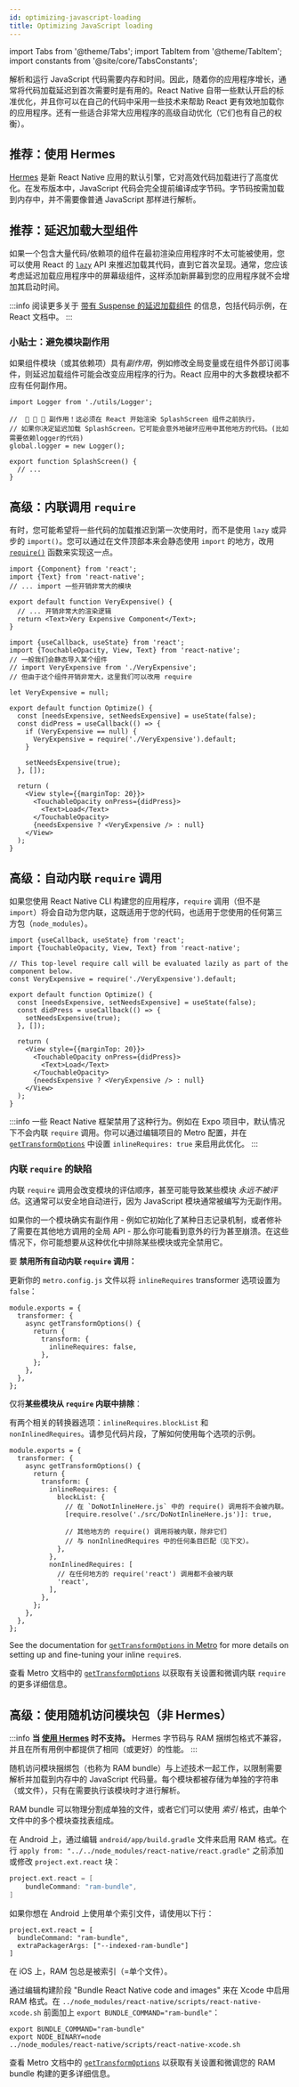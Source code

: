 ```yaml
---
id: optimizing-javascript-loading
title: Optimizing JavaScript loading
---
```


import Tabs from '@theme/Tabs'; import TabItem from '@theme/TabItem'; import constants from '@site/core/TabsConstants';

解析和运行 JavaScript 代码需要内存和时间。因此，随着你的应用程序增长，通常将代码加载延迟到首次需要时是有用的。React Native 自带一些默认开启的标准优化，并且你可以在自己的代码中采用一些技术来帮助 React 更有效地加载你的应用程序。还有一些适合非常大应用程序的高级自动优化（它们也有自己的权衡）。

## 推荐：使用 Hermes

[Hermes](./hermes) 是新 React Native 应用的默认引擎，它对高效代码加载进行了高度优化。在发布版本中，JavaScript 代码会完全提前编译成字节码。字节码按需加载到内存中，并不需要像普通 JavaScript 那样进行解析。

## 推荐：延迟加载大型组件

如果一个包含大量代码/依赖项的组件在最初渲染应用程序时不太可能被使用，您可以使用 React 的 [`lazy`](https://react.dev/reference/react/lazy) API 来推迟加载其代码，直到它首次呈现。通常，您应该考虑延迟加载应用程序中的屏幕级组件，这样添加新屏幕到您的应用程序就不会增加其启动时间。

:::info
阅读更多关于 [带有 Suspense 的延迟加载组件](https://react.dev/reference/react/lazy#suspense-for-code-splitting) 的信息，包括代码示例，在 React 文档中。
:::

### 小贴士：避免模块副作用

如果组件模块（或其依赖项）具有*副作用*，例如修改全局变量或在组件外部订阅事件，则延迟加载组件可能会改变应用程序的行为。React 应用中的大多数模块都不应有任何副作用。

```tsx title="SideEffects.tsx"
import Logger from './utils/Logger';

//  🚩 🚩 🚩 副作用！这必须在 React 开始渲染 SplashScreen 组件之前执行，
// 如果你决定延迟加载 SplashScreen，它可能会意外地破坏应用中其他地方的代码。(比如需要依赖logger的代码)
global.logger = new Logger();

export function SplashScreen() {
  // ...
}
```

## 高级：内联调用 `require`

有时，您可能希望将一些代码的加载推迟到第一次使用时，而不是使用 `lazy` 或异步的 `import()`。您可以通过在文件顶部本来会静态使用 `import` 的地方，改用 [`require()`](https://metrobundler.dev/docs/module-api/#require) 函数来实现这一点。

```tsx title="VeryExpensive.tsx"
import {Component} from 'react';
import {Text} from 'react-native';
// ... import 一些开销非常大的模块

export default function VeryExpensive() {
  // ... 开销非常大的渲染逻辑
  return <Text>Very Expensive Component</Text>;
}
```

```tsx title="Optimized.tsx"
import {useCallback, useState} from 'react';
import {TouchableOpacity, View, Text} from 'react-native';
// 一般我们会静态导入某个组件
// import VeryExpensive from './VeryExpensive';
// 但由于这个组件开销非常大，这里我们可以改用 require

let VeryExpensive = null;

export default function Optimize() {
  const [needsExpensive, setNeedsExpensive] = useState(false);
  const didPress = useCallback(() => {
    if (VeryExpensive == null) {
      VeryExpensive = require('./VeryExpensive').default;
    }

    setNeedsExpensive(true);
  }, []);

  return (
    <View style={{marginTop: 20}}>
      <TouchableOpacity onPress={didPress}>
        <Text>Load</Text>
      </TouchableOpacity>
      {needsExpensive ? <VeryExpensive /> : null}
    </View>
  );
}
```

## 高级：自动内联 `require` 调用

如果您使用 React Native CLI 构建您的应用程序，`require` 调用（但不是 `import`）将会自动为您内联，这既适用于您的代码，也适用于您使用的任何第三方包（`node_modules`）。

```tsx
import {useCallback, useState} from 'react';
import {TouchableOpacity, View, Text} from 'react-native';

// This top-level require call will be evaluated lazily as part of the component below.
const VeryExpensive = require('./VeryExpensive').default;

export default function Optimize() {
  const [needsExpensive, setNeedsExpensive] = useState(false);
  const didPress = useCallback(() => {
    setNeedsExpensive(true);
  }, []);

  return (
    <View style={{marginTop: 20}}>
      <TouchableOpacity onPress={didPress}>
        <Text>Load</Text>
      </TouchableOpacity>
      {needsExpensive ? <VeryExpensive /> : null}
    </View>
  );
}
```

:::info
一些 React Native 框架禁用了这种行为。例如在 Expo 项目中，默认情况下不会内联 `require` 调用。你可以通过编辑项目的 Metro 配置，并在 [`getTransformOptions`](https://metrobundler.dev/docs/configuration#gettransformoptions) 中设置 `inlineRequires: true` 来启用此优化。
:::

### 内联 `require` 的缺陷

内联 `require` 调用会改变模块的评估顺序，甚至可能导致某些模块 _永远不被评估_。这通常可以安全地自动进行，因为 JavaScript 模块通常被编写为无副作用。

如果你的一个模块确实有副作用 - 例如它初始化了某种日志记录机制，或者修补了需要在其他地方调用的全局 API - 那么你可能看到意外的行为甚至崩溃。在这些情况下，你可能想要从这种优化中排除某些模块或完全禁用它。

要 **禁用所有自动内联 `require` 调用：**

更新你的 `metro.config.js` 文件以将 `inlineRequires` transformer 选项设置为 `false`：

```tsx title="metro.config.js"
module.exports = {
  transformer: {
    async getTransformOptions() {
      return {
        transform: {
          inlineRequires: false,
        },
      };
    },
  },
};
```

仅将**某些模块从 `require` 内联中排除**：

有两个相关的转换器选项：`inlineRequires.blockList` 和 `nonInlinedRequires`。请参见代码片段，了解如何使用每个选项的示例。

```tsx title="metro.config.js"
module.exports = {
  transformer: {
    async getTransformOptions() {
      return {
        transform: {
          inlineRequires: {
            blockList: {
              // 在 `DoNotInlineHere.js` 中的 require() 调用将不会被内联。
              [require.resolve('./src/DoNotInlineHere.js')]: true,

              // 其他地方的 require() 调用将被内联，除非它们
              // 与 nonInlinedRequires 中的任何条目匹配（见下文）。
            },
          },
          nonInlinedRequires: [
            // 在任何地方的 require('react') 调用都不会被内联
            'react',
          ],
        },
      };
    },
  },
};
```

See the documentation for [`getTransformOptions` in Metro](https://metrobundler.dev/docs/configuration#gettransformoptions) for more details on setting up and fine-tuning your inline `require`s.

查看 Metro 文档中的 [`getTransformOptions`](https://metrobundler.dev/docs/configuration#gettransformoptions) 以获取有关设置和微调内联 `require` 的更多详细信息。

## 高级：使用随机访问模块包（非 Hermes）

:::info
**当 [使用 Hermes](#use-hermes) 时不支持。** Hermes 字节码与 RAM 捆绑包格式不兼容，并且在所有用例中都提供了相同（或更好）的性能。
:::

随机访问模块捆绑包（也称为 RAM bundle）与上述技术一起工作，以限制需要解析并加载到内存中的 JavaScript 代码量。每个模块都被存储为单独的字符串（或文件），只有在需要执行该模块时才进行解析。

RAM bundle 可以物理分割成单独的文件，或者它们可以使用 _索引_ 格式，由单个文件中的多个模块查找表组成。

<Tabs groupId="platform" queryString defaultValue={constants.defaultPlatform} values={constants.platforms}>
<TabItem value="android">

在 Android 上，通过编辑 `android/app/build.gradle` 文件来启用 RAM 格式。在行 `apply from: "../../node_modules/react-native/react.gradle"` 之前添加或修改 `project.ext.react` 块：

```groovy
project.ext.react = [
    bundleCommand: "ram-bundle",
]
```

如果你想在 Android 上使用单个索引文件，请使用以下行：

```
project.ext.react = [
  bundleCommand: "ram-bundle",
  extraPackagerArgs: ["--indexed-ram-bundle"]
]
```

</TabItem>
<TabItem value="ios">

在 iOS 上，RAM 包总是被索引（=单个文件）。

通过编辑构建阶段 "Bundle React Native code and images" 来在 Xcode 中启用 RAM 格式。在 `../node_modules/react-native/scripts/react-native-xcode.sh` 前面加上 `export BUNDLE_COMMAND="ram-bundle"`：

```
export BUNDLE_COMMAND="ram-bundle"
export NODE_BINARY=node
../node_modules/react-native/scripts/react-native-xcode.sh
```

</TabItem>
</Tabs>

查看 Metro 文档中的 [`getTransformOptions`](https://metrobundler.dev/docs/configuration#gettransformoptions) 以获取有关设置和微调您的 RAM bundle 构建的更多详细信息。
